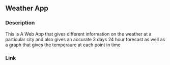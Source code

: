 ## Weather App 

### Description
 This is A Web App that gives different information on the weather at a particular city and also gives an accurate 3 days 24 hour forecast as well as a graph that gives the temperaure at each point in time 

 ### Link
 